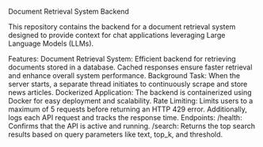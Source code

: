 Document Retrieval System Backend

This repository contains the backend for a document retrieval system designed to provide context for chat applications leveraging Large Language Models (LLMs).

Features:
Document Retrieval System: Efficient backend for retrieving documents stored in a database. Cached responses ensure faster retrieval and enhance overall system performance.
Background Task: When the server starts, a separate thread initiates to continuously scrape and store news articles.
Dockerized Application: The backend is containerized using Docker for easy deployment and scalability.
Rate Limiting: Limits users to a maximum of 5 requests before returning an HTTP 429 error. Additionally, logs each API request and tracks the response time.
Endpoints:
/health: Confirms that the API is active and running.
/search: Returns the top search results based on query parameters like text, top_k, and threshold.

